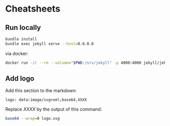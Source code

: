 # Cheatsheets

## Run locally

```bash
bundle install
bundle exec jekyll serve --host=0.0.0.0
```

via docker:

```bash
docker run -it --rm --volume="$PWD:/srv/jekyll" -p 4000:4000 jekyll/jekyll:3.8 jekyll serve
```

## Add logo

Add this section to the markdown:

```
logo: data:image/svg+xml;base64,XXXX
```

Replace *XXXX* by the output of this command:

```bash
base64 --wrap=0 logo.svg
```
